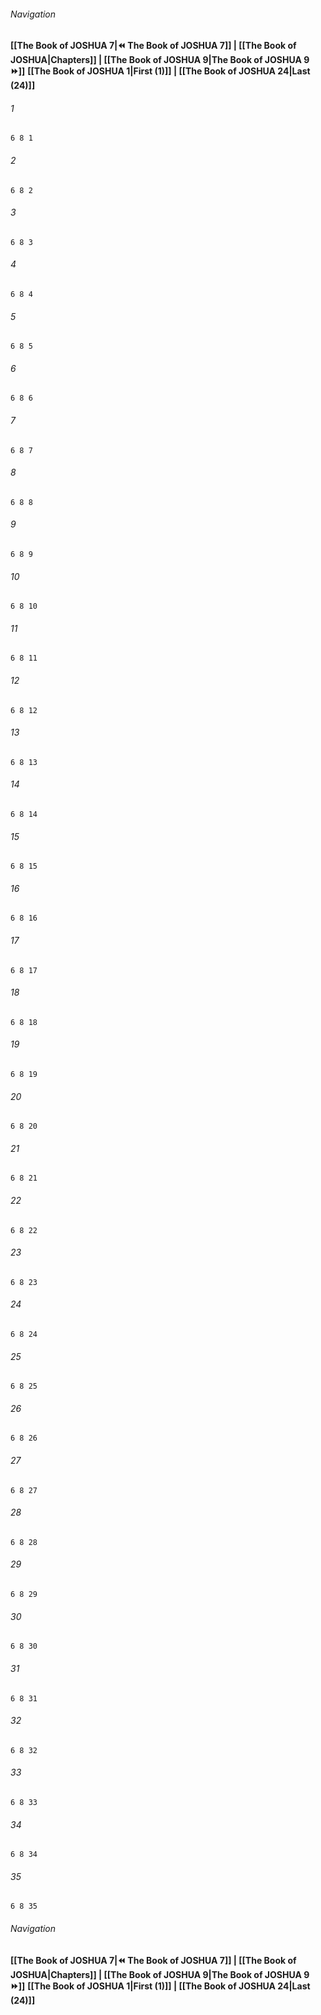 
###### Navigation
**[[The Book of JOSHUA 7|⏪ The Book of JOSHUA 7]] | [[The Book of JOSHUA|Chapters]] | [[The Book of JOSHUA 9|The Book of JOSHUA 9 ⏩]]**
**[[The Book of JOSHUA 1|First (1)]] | [[The Book of JOSHUA 24|Last (24)]]**

###### 1
``` verse
6 8 1 
```
###### 2
``` verse
6 8 2 
```
###### 3
``` verse
6 8 3 
```
###### 4
``` verse
6 8 4 
```
###### 5
``` verse
6 8 5 
```
###### 6
``` verse
6 8 6 
```
###### 7
``` verse
6 8 7 
```
###### 8
``` verse
6 8 8 
```
###### 9
``` verse
6 8 9 
```
###### 10
``` verse
6 8 10 
```
###### 11
``` verse
6 8 11 
```
###### 12
``` verse
6 8 12 
```
###### 13
``` verse
6 8 13 
```
###### 14
``` verse
6 8 14 
```
###### 15
``` verse
6 8 15 
```
###### 16
``` verse
6 8 16 
```
###### 17
``` verse
6 8 17 
```
###### 18
``` verse
6 8 18 
```
###### 19
``` verse
6 8 19 
```
###### 20
``` verse
6 8 20 
```
###### 21
``` verse
6 8 21 
```
###### 22
``` verse
6 8 22 
```
###### 23
``` verse
6 8 23 
```
###### 24
``` verse
6 8 24 
```
###### 25
``` verse
6 8 25 
```
###### 26
``` verse
6 8 26 
```
###### 27
``` verse
6 8 27 
```
###### 28
``` verse
6 8 28 
```
###### 29
``` verse
6 8 29 
```
###### 30
``` verse
6 8 30 
```
###### 31
``` verse
6 8 31 
```
###### 32
``` verse
6 8 32 
```
###### 33
``` verse
6 8 33 
```
###### 34
``` verse
6 8 34 
```
###### 35
``` verse
6 8 35 
```

###### Navigation
**[[The Book of JOSHUA 7|⏪ The Book of JOSHUA 7]] | [[The Book of JOSHUA|Chapters]] | [[The Book of JOSHUA 9|The Book of JOSHUA 9 ⏩]]**
**[[The Book of JOSHUA 1|First (1)]] | [[The Book of JOSHUA 24|Last (24)]]**

